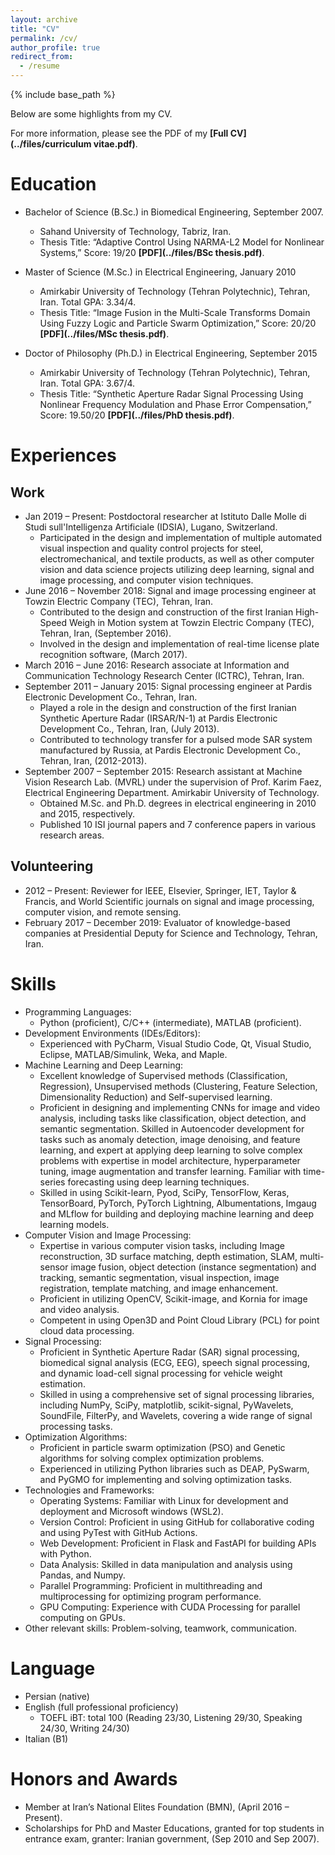 ```yaml
---
layout: archive
title: "CV"
permalink: /cv/
author_profile: true
redirect_from:
  - /resume
---
```


{% include base_path %}


Below are some highlights from my CV.

For more information, please see the PDF of my **[Full CV](../files/curriculum vitae.pdf)**.

Education
======
* Bachelor of Science (B.Sc.) in Biomedical Engineering, September 2007.
  * Sahand University of Technology, Tabriz, Iran.
  * Thesis Title: “Adaptive Control Using NARMA-L2 Model for Nonlinear Systems,” Score: 19/20 **[PDF](../files/BSc thesis.pdf)**.

* Master of Science (M.Sc.) in Electrical Engineering, January 2010
  * Amirkabir University of Technology (Tehran Polytechnic), Tehran, Iran. Total GPA: 3.34/4.
  * Thesis Title: “Image Fusion in the Multi-Scale Transforms Domain Using Fuzzy Logic and Particle Swarm Optimization,” Score: 20/20
    **[PDF](../files/MSc thesis.pdf)**.

* Doctor of Philosophy (Ph.D.) in Electrical Engineering, September 2015
  * Amirkabir University of Technology (Tehran Polytechnic), Tehran, Iran. Total GPA: 3.67/4.
  * Thesis Title: “Synthetic Aperture Radar Signal Processing Using Nonlinear Frequency Modulation and Phase Error Compensation,” Score: 
    19.50/20 **[PDF](../files/PhD thesis.pdf)**.
    
Experiences
======
## Work
* Jan 2019 – Present: Postdoctoral researcher at Istituto Dalle Molle di Studi sull'Intelligenza Artificiale (IDSIA), Lugano, Switzerland.
  * Participated in the design and implementation of multiple automated visual inspection and quality control projects for steel, 
   electromechanical, and textile products, as well as other computer vision and data science projects utilizing deep learning, signal and 
   image processing, and computer vision techniques.
* June 2016 – November 2018: Signal and image processing engineer at Towzin Electric Company (TEC), Tehran, Iran.
  * Contributed to the design and construction of the first Iranian High-Speed Weigh in Motion system at Towzin Electric Company (TEC), 
    Tehran, Iran, (September 2016).
  * Involved in the design and implementation of real-time license plate recognition software, (March 2017).
* March 2016 – June 2016: Research associate at Information and Communication Technology Research Center (ICTRC), Tehran, Iran.
* September 2011 – January 2015: Signal processing engineer at Pardis Electronic Development Co., Tehran, Iran.
  * Played a role in the design and construction of the first Iranian Synthetic Aperture Radar (IRSAR/N-1) at Pardis Electronic Development 
    Co., Tehran, Iran, (July 2013).
  * Contributed to technology transfer for a pulsed mode SAR system manufactured by Russia, at Pardis Electronic Development Co., Tehran, 
    Iran, (2012-2013).
* September 2007 – September 2015: Research assistant at Machine Vision Research Lab. (MVRL) under the supervision of Prof. Karim Faez, 
  Electrical Engineering Department.
    Amirkabir University of Technology.
  * Obtained M.Sc. and Ph.D. degrees in electrical engineering in 2010 and 2015, respectively.
  * Published 10 ISI journal papers and 7 conference papers in various research areas.

## Volunteering
* 2012 – Present: Reviewer for IEEE, Elsevier, Springer, IET, Taylor & Francis, and World Scientific journals on signal and image processing, 
  computer vision, and remote sensing.
* February 2017 – December 2019: Evaluator of knowledge-based companies at Presidential Deputy for Science and Technology, Tehran, Iran.
  

Skills
======

* Programming Languages:
  * Python (proficient), C/C++ (intermediate), MATLAB (proficient).
* Development Environments (IDEs/Editors):
  * Experienced with PyCharm, Visual Studio Code, Qt, Visual Studio, Eclipse, MATLAB/Simulink, Weka, and Maple.
* Machine Learning and Deep Learning:
  * Excellent knowledge of Supervised methods (Classification, Regression), Unsupervised methods (Clustering, Feature Selection, 
    Dimensionality Reduction) and Self-supervised learning.
  * Proficient in designing and implementing CNNs for image and video analysis, including tasks like classification, object detection, and 
    semantic segmentation. Skilled in Autoencoder development for tasks such as anomaly detection, image denoising, and feature learning, and 
    expert at applying deep learning to solve complex problems with expertise in model architecture, hyperparameter tuning, image 
    augmentation and transfer learning. Familiar with time-series forecasting using deep learning techniques.
  * Skilled in using Scikit-learn, Pyod, SciPy, TensorFlow, Keras, TensorBoard, PyTorch, PyTorch Lightning, Albumentations, Imgaug and MLflow 
    for building and deploying machine learning and deep learning models.
* Computer Vision and Image Processing:
  * Expertise in various computer vision tasks, including Image reconstruction, 3D surface matching, depth estimation, SLAM, multi-sensor 
    image fusion, object detection (instance segmentation) and tracking, semantic segmentation, visual inspection, image registration, 
    template matching, and image enhancement.
  * Proficient in utilizing OpenCV, Scikit-image, and Kornia for image and video analysis.
  * Competent in using Open3D and Point Cloud Library (PCL) for point cloud data processing.
* Signal Processing:
  * Proficient in Synthetic Aperture Radar (SAR) signal processing, biomedical signal analysis (ECG, EEG), speech signal processing, and 
    dynamic load-cell signal processing for vehicle weight estimation.
  * Skilled in using a comprehensive set of signal processing libraries, including NumPy, SciPy, matplotlib, scikit-signal, PyWavelets, 
    SoundFile, FilterPy, and Wavelets, covering a wide range of signal processing tasks.
* Optimization Algorithms:
  * Proficient in particle swarm optimization (PSO) and Genetic algorithms for solving complex optimization problems. 
  * Experienced in utilizing Python libraries such as DEAP, PySwarm, and PyGMO for implementing and solving optimization tasks. 
* Technologies and Frameworks:
  * Operating Systems: Familiar with Linux for development and deployment and Microsoft windows (WSL2).
  * Version Control: Proficient in using GitHub for collaborative coding and using PyTest with GitHub Actions.
  * Web Development: Proficient in Flask and FastAPI for building APIs with Python.
  * Data Analysis: Skilled in data manipulation and analysis using Pandas, and Numpy.
  * Parallel Programming: Proficient in multithreading and multiprocessing for optimizing program performance.
  * GPU Computing: Experience with CUDA Processing for parallel computing on GPUs.
* Other relevant skills: Problem-solving, teamwork, communication.
  
Language
======

* Persian (native)
* English (full professional proficiency)
  * TOEFL iBT: total 100 (Reading 23/30, Listening 29/30, Speaking 24/30, Writing 24/30)
* Italian (B1)

Honors and Awards
======

* Member at Iran’s National Elites Foundation (BMN), (April 2016 – Present).
* Scholarships for PhD and Master Educations, granted for top students in entrance exam, granter: Iranian government, (Sep 2010 and Sep 2007).


